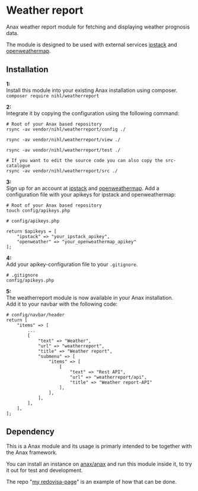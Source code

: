 # Weather report

Anax weather report module for fetching and displaying weather prognosis data.

The module is designed to be used with external services [ipstack](https://ipstack.com/) and [openweathermap](https://openweathermap.org/api).


## Installation

**1:**  
Install this module into your existing Anax installation using composer.  
`composer require nihl/weatherreport`

**2:**  
Integrate it by copying the configuration using the following command:
```
# Root of your Anax based repository
rsync -av vendor/nihl/weatherreport/config ./

rsync -av vendor/nihl/weatherreport/view ./

rsync -av vendor/nihl/weatherreport/test ./

# If you want to edit the source code you can also copy the src-catalogue
rsync -av vendor/nihl/weatherreport/src ./
```

**3:**  
Sign up for an account at [ipstack](https://ipstack.com/) and [openweathermap](https://openweathermap.org/api).
Add a configuration file with your apikeys for ipstack and openweathermap:
```
# Root of your Anax based repository
touch config/apikeys.php
```  
```
# config/apikeys.php

return $apikeys = [
    "ipstack" => "your_ipstack_apikey",
    "openweather" => "your_openweathermap_apikey"
];
```

**4:**  
Add your apikey-configuration file to your `.gitignore`.
```
# .gitignore
config/apikeys.php
```

**5:**  
The weatherreport module is now available in your Anax installation.  
Add it to your navbar with the following code:
```
# config/navbar/header
return [
    "items" => [
        ...
        [
            "text" => "Weather",
            "url" => "weatherreport",
            "title" => "Weather report",
            "submenu" => [
                "items" => [
                    [
                        "text" => "Rest API",
                        "url" => "weatherreport/api",
                        "title" => "Weather report-API"
                    ],
                ],
            ],
        ],
    ],
];
```

## Dependency

This is a Anax module and its usage is primarly intended to be together with the Anax framework.

You can install an instance on [anax/anax](https://github.com/canax/anax) and run this module inside it, to try it out for test and development.

The repo "[my redovisa-page](https://github.com/nilshollmer/redovisning-ramverk1)" is an example of how that can be done.
